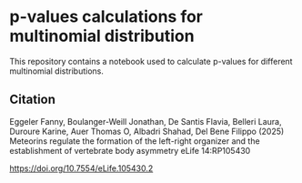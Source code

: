 # p-values calculations for multinomial distribution

This repository contains a notebook used to calculate p-values for different multinomial distributions.

## Citation

Eggeler Fanny, Boulanger-Weill Jonathan, De Santis Flavia, Belleri Laura, Duroure Karine, Auer Thomas O, Albadri Shahad, Del Bene Filippo (2025) Meteorins regulate the formation of the left-right organizer and the establishment of vertebrate body asymmetry eLife 14:RP105430

https://doi.org/10.7554/eLife.105430.2
